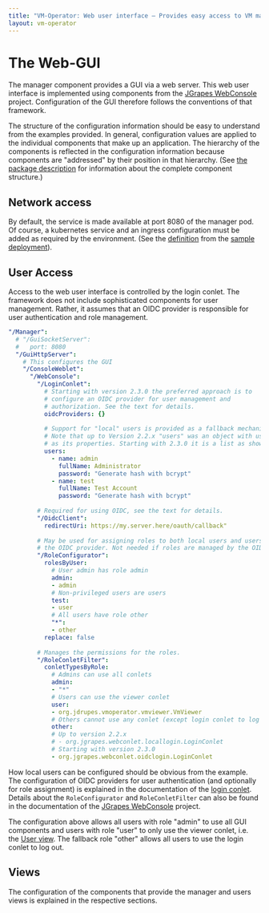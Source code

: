 ```yaml
---
title: "VM-Operator: Web user interface — Provides easy access to VM management"
layout: vm-operator
---
```


# The Web-GUI

The manager component provides a GUI via a web server. This web user interface is
implemented using components from the
[JGrapes WebConsole](https://jgrapes.org/WebConsole.html)
project. Configuration of the GUI therefore follows the conventions
of that framework.

The structure of the configuration information should be easy to 
understand from the examples provided. In general, configuration values
are applied to the individual components that make up an application.
The hierarchy of the components is reflected in the configuration
information because components are "addressed" by their position in
that hierarchy. (See
[the package description](latest-release/javadoc/org/jdrupes/vmoperator/manager/package-summary.html)
for information about the complete component structure.)

## Network access

By default, the service is made available at port 8080 of the manager 
pod. Of course, a kubernetes service and an ingress configuration must
be added as required by the environment. (See the 
[definition](https://github.com/mnlipp/VM-Operator/blob/main/deploy/vmop-service.yaml)
from the
[sample deployment](https://github.com/mnlipp/VM-Operator/tree/main/deploy)).

## User Access

Access to the web user interface is controlled by the login conlet. The framework
does not include sophisticated components for user management. Rather,
it assumes that an OIDC provider is responsible for user authentication
and role management.

```yaml
"/Manager":
  # "/GuiSocketServer":
  #   port: 8080
  "/GuiHttpServer":
    # This configures the GUI
    "/ConsoleWeblet":
      "/WebConsole":
        "/LoginConlet":
          # Starting with version 2.3.0 the preferred approach is to
          # configure an OIDC provider for user management and
          # authorization. See the text for details.
          oidcProviders: {}
          
          # Support for "local" users is provided as a fallback mechanism.
          # Note that up to Version 2.2.x "users" was an object with user names
          # as its properties. Starting with 2.3.0 it is a list as shown.
          users:
            - name: admin
              fullName: Administrator
              password: "Generate hash with bcrypt"
            - name: test
              fullName: Test Account
              password: "Generate hash with bcrypt"
              
        # Required for using OIDC, see the text for details.
        "/OidcClient":
          redirectUri: https://my.server.here/oauth/callback"
          
        # May be used for assigning roles to both local users and users from
        # the OIDC provider. Not needed if roles are managed by the OIDC provider.
        "/RoleConfigurator":
          rolesByUser:
            # User admin has role admin
            admin:
            - admin
            # Non-privileged users are users
            test:
            - user
            # All users have role other
            "*":
            - other
          replace: false
          
        # Manages the permissions for the roles.
        "/RoleConletFilter":
          conletTypesByRole:
            # Admins can use all conlets
            admin:
            - "*"
            # Users can use the viewer conlet
            user:
            - org.jdrupes.vmoperator.vmviewer.VmViewer
            # Others cannot use any conlet (except login conlet to log out)
            other:
            # Up to version 2.2.x
            # - org.jgrapes.webconlet.locallogin.LoginConlet
            # Starting with version 2.3.0
            - org.jgrapes.webconlet.oidclogin.LoginConlet
```

How local users can be configured should be obvious from the example.
The configuration of OIDC providers for user authentication (and 
optionally for role assignment) is explained in the documentation of the 
[login conlet](https://jgrapes.org/javadoc-webconsole/org/jgrapes/webconlet/oidclogin/LoginConlet.html).
Details about the `RoleConfigurator` and `RoleConletFilter` can also be found
in the documentation of the
[JGrapes WebConsole](https://jgrapes.org/WebConsole.html)
project.

The configuration above allows all users with role "admin" to use all
GUI components and users with role "user" to only use the viewer conlet,
i.e. the [User view](user-gui.html). The fallback role "other" allows
all users to use the login conlet to log out.

## Views

The configuration of the components that provide the manager and 
users views is explained in the respective sections.

